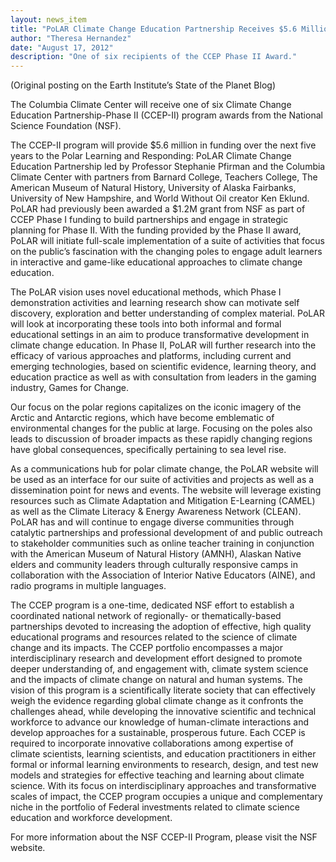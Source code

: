 ```yaml
---
layout: news_item
title: "PoLAR Climate Change Education Partnership Receives $5.6 Million Grant"
author: "Theresa Hernandez"
date: "August 17, 2012"
description: "One of six recipients of the CCEP Phase II Award."
---
```


(Original posting on the Earth Institute’s State of the Planet Blog)

The Columbia Climate Center will receive one of six Climate Change Education Partnership-Phase II (CCEP-II) program awards from the National Science Foundation (NSF).

The CCEP-II program will provide $5.6 million in funding over the next five years to the Polar Learning and Responding: PoLAR Climate Change Education Partnership led by Professor Stephanie Pfirman and the Columbia Climate Center with partners from Barnard College, Teachers College, The American Museum of Natural History, University of Alaska Fairbanks, University of New Hampshire, and World Without Oil creator Ken Eklund. PoLAR had previously been awarded a $1.2M grant from NSF as part of CCEP Phase I funding to build partnerships and engage in strategic planning for Phase II. With the funding provided by the Phase II award, PoLAR will initiate full-scale implementation of a suite of activities that focus on the public’s fascination with the changing poles to engage adult learners in interactive and game-like educational approaches to climate change education.

The PoLAR vision uses novel educational methods, which Phase I demonstration activities and learning research show can motivate self discovery, exploration and better understanding of complex material. PoLAR will look at incorporating these tools into both informal and formal educational settings in an aim to produce transformative development in climate change education.  In Phase II, PoLAR will further research into the efficacy of various approaches and platforms, including current and emerging technologies, based on scientific evidence, learning theory, and education practice as well as with consultation from leaders in the gaming industry, Games for Change.

Our focus on the polar regions capitalizes on the iconic imagery of the Arctic and Antarctic regions, which have become emblematic of environmental changes for the public at large.  Focusing on the poles also leads to discussion of broader impacts as these rapidly changing regions have global consequences, specifically pertaining to sea level rise.

As a communications hub for polar climate change, the PoLAR website will be used as an interface for our suite of activities and projects as well as a dissemination point for news and events. The website will leverage existing resources such as Climate Adaptation and Mitigation E-Learning (CAMEL) as well as the Climate Literacy & Energy Awareness Network (CLEAN). PoLAR has and will continue to engage diverse communities through catalytic partnerships and professional development of and public outreach to stakeholder communities such as online teacher training in conjunction with the American Museum of Natural History (AMNH), Alaskan Native elders and community leaders through culturally responsive camps in collaboration with the Association of Interior Native Educators (AINE), and radio programs in multiple languages.

The CCEP program is a one-time, dedicated NSF effort to establish a coordinated national network of regionally- or thematically-based partnerships devoted to increasing the adoption of effective, high quality educational programs and resources related to the science of climate change and its impacts.  The CCEP portfolio encompasses a major interdisciplinary research and development effort designed to promote deeper understanding of, and engagement with, climate system science and the impacts of climate change on natural and human systems.   The vision of this program is a scientifically literate society that can effectively weigh the evidence regarding global climate change as it confronts the challenges ahead, while developing the innovative scientific and technical workforce to advance our knowledge of human-climate interactions and develop approaches for a sustainable, prosperous future. Each CCEP is required to incorporate innovative collaborations among expertise of climate scientists, learning scientists, and education practitioners in either formal or informal learning environments to research, design, and test new models and strategies for effective teaching and learning about climate science.  With its focus on interdisciplinary approaches and transformative scales of impact, the CCEP program occupies a unique and complementary niche in the portfolio of Federal investments related to climate science education and workforce development.

For more information about the NSF CCEP-II Program, please visit the NSF website.
